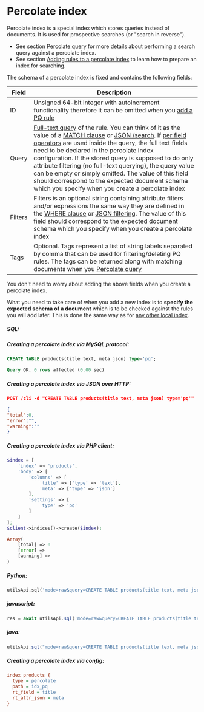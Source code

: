 # Percolate index

<!-- example pq -->
Percolate index is a special index which stores queries instead of documents. It is used for prospective searches (or "search in reverse").

* See section [Percolate query](../../Searching/Percolate_query.md) for more details about performing a search query against a percolate index.
* See section [Adding rules to a percolate index](../../Adding_documents_to_an_index/Adding_rules_to_a_percolate_index.md) to learn how to prepare an index for searching.

The schema of a percolate index is fixed and contains the following fields:

| Field | Description |
| - | - |
| ID| Unsigned 64-bit integer with autoincrement functionality therefore it can be omitted when you [add a PQ rule](../../Adding_documents_to_an_index/Adding_rules_to_a_percolate_index.md) |
| Query | [Full-text query](../../Searching/Full_text_matching/Basic_usage.md) of the rule. You can think of it as the value of a [MATCH clause](../../Searching/Full_text_matching/Basic_usage.md) or [JSON /search](../../Searching/Full_text_matching/Basic_usage.md#HTTP). If [per field operators](../../Searching/Full_text_matching/Operators.md) are used inside the query, the full text fields need to be declared in the percolate index configuration. If the stored query is supposed to do only attribute filtering (no full-text querying), the query value can be empty or simply omitted. The value of this field should correspond to the expected document schema which you specify when you create a percolate index |
| Filters | Filters is an optional string containing attribute filters and/or expressions the same way they are defined in the [WHERE clause](../../Searching/Filters.md#WHERE) or [JSON filtering](../../Searching/Filters.md#HTTP). The value of this field should correspond to the expected document schema which you specify when you create a percolate index |
| Tags | Optional. Tags represent a list of string labels separated by comma that can be used for filtering/deleting PQ rules. The tags can be returned along with matching documents when you [Percolate query](../../Searching/Percolate_query.md) |

You don't need to worry about adding the above fields when you create a percolate index.

What you need to take care of when you add a new index is to **specify the expected schema of a document** which is to be checked against the rules you will add later. This is done the same way as for [any other local index](../../Creating_an_index/Local_indexes.md).


<!-- intro -->
##### SQL:

<!-- request SQL -->
##### Creating a percolate index via MySQL protocol:

```sql
CREATE TABLE products(title text, meta json) type='pq';
```
<!-- response SQL -->

```sql
Query OK, 0 rows affected (0.00 sec)
```

<!-- request HTTP -->
##### Creating a percolate index via JSON over HTTP:

```json
POST /cli -d "CREATE TABLE products(title text, meta json) type='pq'"
```

<!-- response HTTP -->

```json
{
"total":0,
"error":"",
"warning":""
}
```

<!-- request PHP -->
##### Creating a percolate index via PHP client:

```php
$index = [
    'index' => 'products',
    'body' => [
        'columns' => [
            'title' => ['type' => 'text'],
            'meta' => ['type' => 'json']
        ],
        'settings' => [
            'type' => 'pq'
        ]
    ]
];
$client->indices()->create($index);
```
<!-- response PHP -->
```php
Array(
    [total] => 0
    [error] => 
    [warning] =>
)
```

<!-- intro -->
##### Python:

<!-- request Python -->

```python
utilsApi.sql('mode=raw&query=CREATE TABLE products(title text, meta json) type=\'pq\'')
```
<!-- intro -->
##### javascript:

<!-- request javascript -->

```javascript
res = await utilsApi.sql('mode=raw&query=CREATE TABLE products(title text, meta json) type=\'pq\'');
```
<!-- intro -->
##### java:

<!-- request java -->

```java
utilsApi.sql("mode=raw&query=CREATE TABLE products(title text, meta json) type='pq'");
```
<!-- request CONFIG -->
##### Creating a percolate index via config:

```ini
index products {
  type = percolate
  path = idx_pq
  rt_field = title
  rt_attr_json = meta
}
```
<!-- end -->
